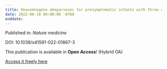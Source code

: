 ```yaml
---
title: Onasemnogene abeparvovec for presymptomatic infants with three copies of SMN2 at risk for spinal muscular atrophy: the Phase III SPR1NT trial.
date: 2022-06-18 00:00:00 -0700
enddate:
---
```


Published in: *Nature medicine*

DOI: 10.1038/s41591-022-01867-3

This publication is available in **Open Access**! (Hybrid OA)

[Access it freely here](https://www.nature.com/articles/s41591-022-01867-3.pdf
)

